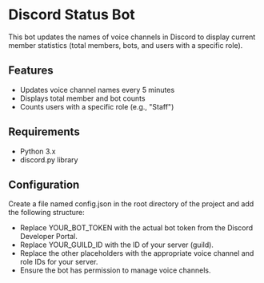 # Discord Status Bot

This bot updates the names of voice channels in Discord to display current member statistics (total members, bots, and users with a specific role).

## Features
- Updates voice channel names every 5 minutes
- Displays total member and bot counts
- Counts users with a specific role (e.g., "Staff")

## Requirements
- Python 3.x
- discord.py library

## Configuration
Create a file named config.json in the root directory of the project and add the following structure:

- Replace YOUR_BOT_TOKEN with the actual bot token from the Discord Developer Portal.
- Replace YOUR_GUILD_ID with the ID of your server (guild).
- Replace the other placeholders with the appropriate voice channel and role IDs for your server.
- Ensure the bot has permission to manage voice channels.
